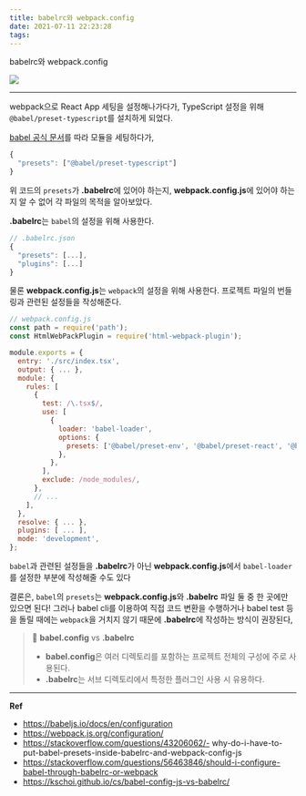 ```yaml
---
title: babelrc와 webpack.config
date: 2021-07-11 22:23:28
tags:
---
```


babelrc와 webpack.config

<!-- more -->

<img src="/images/thumbnails/frontend-thumbnail.jpeg" />

---

webpack으로 React App 세팅을 설정해나가다가, TypeScript 설정을 위해 `@babel/preset-typescript`를 설치하게 되었다.

[babel 공식 문서](https://babeljs.io/docs/en/babel-preset-typescript)를 따라 모듈을 세팅하다가,

```jsx
{
  "presets": ["@babel/preset-typescript"]
}
```

위 코드의 `presets`가 **.babelrc**에 있어야 하는지, **webpack.config.js**에 있어야 하는지 알 수 없어 각 파일의 목적을 알아보았다.

**.babelrc**는 `babel`의 설정을 위해 사용한다.

```jsx
// .babelrc.json
{
  "presets": [...],
  "plugins": [...]
}
```

물론 **webpack.config.js**는 `webpack`의 설정을 위해 사용한다. 프로젝트 파일의 번들링과 관련된 설정들을 작성해준다.

```jsx
// webpack.config.js
const path = require('path');
const HtmlWebPackPlugin = require('html-webpack-plugin');

module.exports = {
  entry: './src/index.tsx',
  output: { ... },
  module: {
    rules: [
      {
        test: /\.tsx$/,
        use: [
          {
            loader: 'babel-loader',
            options: {
              presets: ['@babel/preset-env', '@babel/preset-react', '@babel/preset-typescript'],
            },
          },
        ],
        exclude: /node_modules/,
      },
      // ...
    ],
  },
  resolve: { ... },
  plugins: [ ... ],
  mode: 'development',
};
```

`babel`과 관련된 설정들을 **.babelrc**가 아닌 **webpack.config.js**에서 `babel-loader`를 설정한 부분에 작성해줄 수도 있다

결론은, `babel`의 `presets`는 **webpack.config.js**와 **.babelrc** 파일 둘 중 한 곳에만 있으면 된다! 그러나 babel cli를 이용하여 직접 코드 변환을 수행하거나 babel test 등을 돌릴 때에는 `webpack`을 거치지 않기 때문에 **.babelrc**에 작성하는 방식이 권장된다,

> 👾 **babel.config** vs **.babelrc**
>
> - **babel.config**은 여러 디렉토리를 포함하는 프로젝트 전체의 구성에 주로 사용된다.
> - **.babelrc**는 서브 디렉토리에서 특정한 플러그인 사용 시 유용하다.

---

**Ref**

- https://babeljs.io/docs/en/configuration
- https://webpack.js.org/configuration/
- https://stackoverflow.com/questions/43206062/- why-do-i-have-to-put-babel-presets-inside-babelrc-and-webpack-config-js
- https://stackoverflow.com/questions/56463846/should-i-configure-babel-through-babelrc-or-webpack
- https://kschoi.github.io/cs/babel-config-js-vs-babelrc/
